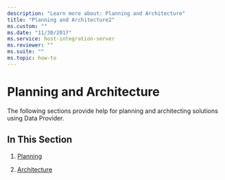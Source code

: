 ```yaml
---
description: "Learn more about: Planning and Architecture"
title: "Planning and Architecture2"
ms.custom: ""
ms.date: "11/30/2017"
ms.service: host-integration-server
ms.reviewer: ""
ms.suite: ""
ms.topic: how-to
---
```

# Planning and Architecture
The following sections provide help for planning and architecting solutions using Data Provider.  
  
## In This Section  
  
1.  [Planning](../db2oledbv/planning.md)  
  
2.  [Architecture](../db2oledbv/architecture.md)

